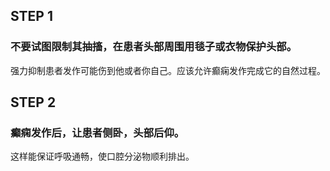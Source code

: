 ## STEP 1
### 不要试图限制其抽搐，在患者头部周围用毯子或衣物保护头部。
强力抑制患者发作可能伤到他或者你自己。应该允许癫痫发作完成它的自然过程。

## STEP 2
### 癫痫发作后，让患者侧卧，头部后仰。
这样能保证呼吸通畅，使口腔分泌物顺利排出。